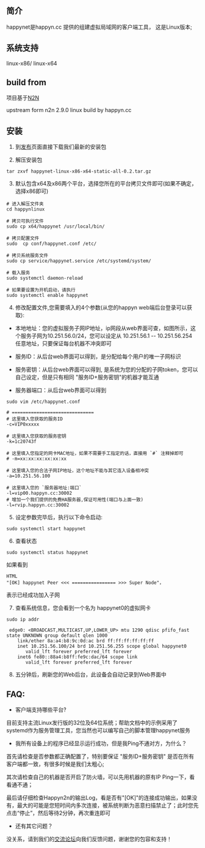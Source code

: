 ## 简介

happynet是happyn.cc 提供的组建虚拟局域网的客户端工具， 这是Linux版本;

## 系统支持

linux-x86/ linux-x64

## build from

项目基于[N2N](https://github.com/happynlab/n2n)

upstream form n2n 2.9.0 linux build by happyn.cc

## 安装

1. 到[发布](https://github.com/happynclient/happynlinux/releases)页面直接下载我们最新的安装包

2. 解压安装包

```
tar zxvf happynet-linux-x86-x64-static-all-0.2.tar.gz
```

3. 默认包含x64及x86两个平台，选择您所在的平台拷贝文件即可(如果不确定，选择x86即可)

```
# 进入解压文件夹
cd happynlinux

# 拷贝可执行文件
sudo cp x64/happynet /usr/local/bin/

# 拷贝配置文件
sudo  cp conf/happynet.conf /etc/

# 拷贝系统服务文件
sudo cp service/happynet.service /etc/systemd/system/

# 载入服务
sudo systemctl daemon-reload

# 如果要设置为开机启动，请执行
sudo systemctl enable happynet
```

4. 修改配置文件,您需要填入的4个参数(从您的happyn web端后台登录可以获取):

* 本地地址：您的虚拟服务子网IP地址，ip网段从web界面可查，如图所示，这个服务子网为10.251.56.0/24，您可以设定从 10.251.56.1 -- 10.251.56.254 任意地址，只要保证每台机器不冲突即可

* 服务ID：从后台web界面可以得到，是分配给每个用户的唯一子网标识

* 服务密钥：从后台web界面可以得到, 是系统为您的分配的子网token，您可以自己设定，但是只有相同 "服务ID+服务密钥"的机器才能互通

* 服务器端口：从后台web界面可以得到

```
sudo vim /etc/happynet.conf

# ==============================
# 这里填入您获取的服务ID
-c=VIP0xxxxx

# 这里填入您获取的服务密钥
-k=1c20743f

# 这里填入您指定的网卡MAC地址，如果不需要手工指定的话，直接用 `#` 注释掉即可
# -m=xx:xx:xx:xx:xx:xx

# 这里填入您的合法子网IP地址，这个地址不能与其它连入设备相冲突
-a=10.251.56.100

# 这里填入您的 `服务器地址:端口`
-l=vip00.happyn.cc:30002
# 增加一个我们提供的免费HA服务器,保证可用性(端口与上面一致)
-l=rvip.happyn.cc:30002
```

5. 设定参数完毕后，执行以下命令启动:

```
sudo systemctl start happynet
```

6. 查看状态

```
sudo systemctl status happynet
```

如果看到

```
HTML
"[OK] happynet Peer <<< ================ >>> Super Node"，
```

表示已经成功加入子网

7. 查看系统信息，您会看到一个名为 happynet0的虚拟网卡

```
sudo ip addr

 edge0: <BROADCAST,MULTICAST,UP,LOWER_UP> mtu 1290 qdisc pfifo_fast state UNKNOWN group default qlen 1000
    link/ether 8a:a4:b8:9c:0d:ac brd ff:ff:ff:ff:ff:ff
    inet 10.251.56.100/24 brd 10.251.56.255 scope global happynet0
       valid_lft forever preferred_lft forever
    inet6 fe80::88a4:b8ff:fe9c:dac/64 scope link
       valid_lft forever preferred_lft forever
```

8. 五分钟后，刷新您的Web后台，此设备会自动记录到Web界面中

## FAQ:

* 客户端支持哪些平台?

目前支持主流Linux发行版的32位及64位系统；帮助文档中的示例采用了systemd作为服务管理工具，您当然也可以编写自己的脚本管理happynet服务

* 我所有设备上的程序已经显示运行成功，但是我Ping不通对方，为什么？

首先请检查是否参数都正确配置了，特别要保证 "服务ID+服务密钥" 是否在所有客户端都一致，有很多时候是我们太粗心;

其次请检查自己的机器是否开启了防火墙，可以先用机器的原有IP Ping一下，看看通不通；

最后请仔细检查Happyn2n的输出Log，看是否有"[OK]"的连接成功输出，如果没有，最大的可能是您短时间内多次连接，被系统判断为恶意扫描禁止了；此时您先点击“停止”，然后等待2分钟，再次重连即可

* 还有其它问题？

没关系，请到我们的[交流论坛](https://forum.happyn.cc/t/windows)向我们反馈问题，谢谢您的包容和支持！
